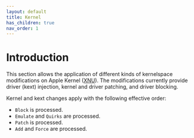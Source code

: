 ```yaml
---
layout: default
title: Kernel
has_children: true
nav_order: 1
---
```


# Introduction

This section allows the application of different kinds of kernelspace modifications on Apple Kernel ([XNU](https://opensource.apple.com/source/xnu)). The modifications currently provide driver (kext) injection, kernel and driver patching, and driver blocking.

Kernel and kext changes apply with the following effective order:

- `Block` is processed.
- `Emulate` and `Quirks` are processed.
- `Patch` is processed.
- `Add` and `Force` are processed.